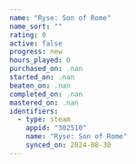 ```yaml
---
name: "Ryse: Son of Rome"
name_sort: ""
rating: 0
active: false
progress: new
hours_played: 0
purchased_on: .nan
started_on: .nan
beaten_on: .nan
completed_on: .nan
mastered_on: .nan
identifiers:
  - type: steam
    appid: "302510"
    name: "Ryse: Son of Rome"
    synced_on: 2024-08-30
---
```

